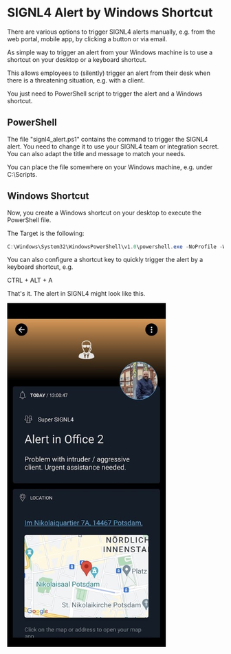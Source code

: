 # SIGNL4 Alert by Windows Shortcut

There are various options to trigger SIGNL4 alerts manually, e.g. from the web portal, mobile app, by clicking a button or via email.

As simple way to trigger an alert from your Windows machine is to use a shortcut on your desktop or a keyboard shortcut.

This allows employees to (silently) trigger an alert from their desk when there is a threatening situation, e.g. with a client.

You just need to PowerShell script to trigger the alert and a Windows shortcut.

## PowerShell

The file "signl4_alert.ps1" contains the command to trigger the SIGNL4 alert. You need to change it to use your SIGNL4 team or integration secret. You can also adapt the title and message to match your needs.

You can place the file somewhere on your Windows machine, e.g. under C:\Scripts\.

## Windows Shortcut

Now, you create a Windows shortcut on your desktop to execute the PowerShell file.

The Target is the following:

```powershell
C:\Windows\System32\WindowsPowerShell\v1.0\powershell.exe -NoProfile -WindowStyle Hidden -ExecutionPolicy Bypass -File "C:\Script\signl4_alert.ps1"
```

You can also configure a shortcut key to quickly trigger the alert by a keyboard shortcut, e.g.  

CTRL + ALT + A  

That's it. The alert in SIGNL4 might look like this.  

![SIGNL4 Alert](signl4-intruder.png)

